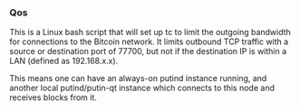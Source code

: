 ### Qos ###

This is a Linux bash script that will set up tc to limit the outgoing bandwidth for connections to the Bitcoin network. It limits outbound TCP traffic with a source or destination port of 77700, but not if the destination IP is within a LAN (defined as 192.168.x.x).

This means one can have an always-on putind instance running, and another local putind/putin-qt instance which connects to this node and receives blocks from it.
